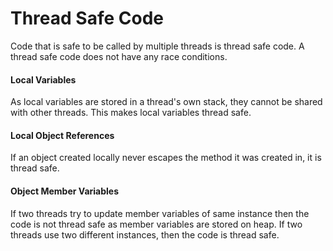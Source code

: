 # Thread Safe Code
Code that is safe to be called by multiple threads is thread safe code. A thread safe code does not have any race conditions.

#### Local Variables
As local variables are stored in a thread's own stack, they cannot be shared with other threads. This makes local variables thread safe.

#### Local Object References
If an object created locally never escapes the method it was created in, it is thread safe.

#### Object Member Variables
If two threads try to update member variables of same instance then the code is not thread safe as member variables are stored on heap. If two threads use two different instances, then the code is thread safe.
